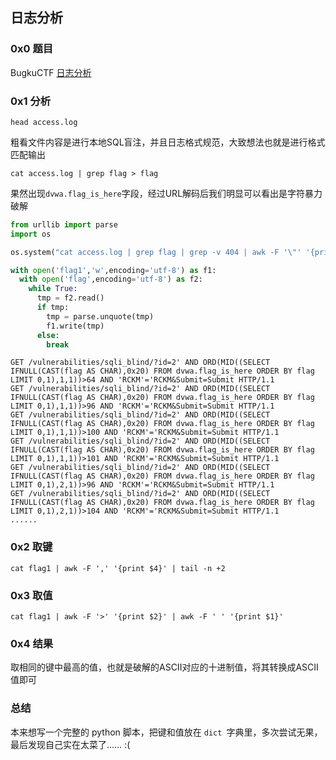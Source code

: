 ## 日志分析

### 0x0 题目

BugkuCTF [日志分析](https://ctf.bugku.com/files/195eea16a36594dcb1b0ea7015d68973/5b0b08e0-31aa-4a8d-ae19-89b843554506.zip)

### 0x1 分析

`head access.log`

粗看文件内容是进行本地SQL盲注，并且日志格式规范，大致想法也就是进行格式匹配输出

`cat access.log | grep flag > flag`

果然出现`dvwa.flag_is_here`字段，经过URL解码后我们明显可以看出是字符暴力破解

```python
from urllib import parse
import os

os.system("cat access.log | grep flag | grep -v 404 | awk -F '\"' '{print $2}' > flag")

with open('flag1','w',encoding='utf-8') as f1:
  with open('flag',encoding='utf-8') as f2:
    while True:
      tmp = f2.read()
      if tmp:
        tmp = parse.unquote(tmp)
        f1.write(tmp)
      else: 
        break
```

```shell
GET /vulnerabilities/sqli_blind/?id=2' AND ORD(MID((SELECT IFNULL(CAST(flag AS CHAR),0x20) FROM dvwa.flag_is_here ORDER BY flag LIMIT 0,1),1,1))>64 AND 'RCKM'='RCKM&Submit=Submit HTTP/1.1
GET /vulnerabilities/sqli_blind/?id=2' AND ORD(MID((SELECT IFNULL(CAST(flag AS CHAR),0x20) FROM dvwa.flag_is_here ORDER BY flag LIMIT 0,1),1,1))>96 AND 'RCKM'='RCKM&Submit=Submit HTTP/1.1
GET /vulnerabilities/sqli_blind/?id=2' AND ORD(MID((SELECT IFNULL(CAST(flag AS CHAR),0x20) FROM dvwa.flag_is_here ORDER BY flag LIMIT 0,1),1,1))>100 AND 'RCKM'='RCKM&Submit=Submit HTTP/1.1
GET /vulnerabilities/sqli_blind/?id=2' AND ORD(MID((SELECT IFNULL(CAST(flag AS CHAR),0x20) FROM dvwa.flag_is_here ORDER BY flag LIMIT 0,1),1,1))>101 AND 'RCKM'='RCKM&Submit=Submit HTTP/1.1
GET /vulnerabilities/sqli_blind/?id=2' AND ORD(MID((SELECT IFNULL(CAST(flag AS CHAR),0x20) FROM dvwa.flag_is_here ORDER BY flag LIMIT 0,1),2,1))>96 AND 'RCKM'='RCKM&Submit=Submit HTTP/1.1
GET /vulnerabilities/sqli_blind/?id=2' AND ORD(MID((SELECT IFNULL(CAST(flag AS CHAR),0x20) FROM dvwa.flag_is_here ORDER BY flag LIMIT 0,1),2,1))>104 AND 'RCKM'='RCKM&Submit=Submit HTTP/1.1
......
```

### 0x2 取键

`cat flag1 | awk -F ',' '{print $4}' | tail -n +2`

### 0x3 取值

`cat flag1 | awk -F '>' '{print $2}' | awk -F ' ' '{print $1}'`

### 0x4 结果

取相同的键中最高的值，也就是破解的ASCII对应的十进制值，将其转换成ASCII值即可

### 总结

本来想写一个完整的 python 脚本，把键和值放在 `dict `字典里，多次尝试无果，最后发现自己实在太菜了……  :( 